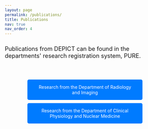 ```yaml
---
layout: page
permalink: /publications/
title: Publications
nav: true
nav_order: 4
---
```


<span style="font-size: 1.3em;">Publications from DEPICT can be found in the departments' research registration system, PURE.</span>

<div class="links-container">
  <a href="https://research.regionh.dk/da/organisations/afdeling-for-r%c3%b8ntgen-og-skanning/publications/" class="styled-link">Research from the Department of Radiology and Imaging</a>
  <a href="https://research.regionh.dk/da/organisations/afdeling-for-klinisk-fysiologi-og-nuklearmedicin" class="styled-link">Research from the Department of Clinical Physiology and Nuclear Medicine</a>
</div>

<style>
  body {
    min-height: 100vh; /* Sikrer, at body fylder hele siden */
    display: flex;
    flex-direction: column;
  }

  .links-container {
    margin-top: 40px; /* Mere mellemrum her */
    flex-grow: 1; /* Sørger for at containeren vokser for at fylde pladsen */
  }

  .styled-link {
    display: block;
    padding: 15px 30px; /* Juster padding for at gøre kasserne bredere */
    margin: 10px 0;
    background-color: #007bff;
    color: white;
    text-align: center;
    text-decoration: none;
    border-radius: 5px;
    transition: background-color 0.3s ease;
    width: 60%; /* Tilføjet for at gøre kasserne bredere */
    margin-left: auto; /* Centrer kasserne horisontalt */
    margin-right: auto; /* Centrer kasserne horisontalt */
  }

  .styled-link:hover {
    background-color: #0056b3;
  }

  .bottom-text {
    margin-top: auto; /* Sørger for at teksten kommer ned i bunden */
    text-align: center; /* Centrerer teksten */
    padding: 20px; /* Tilføjet padding for at skabe plads omkring teksten */
  }

</style>

<!-- Placeholder for footer positioning -->
<div style="height: 350px;"></div>
